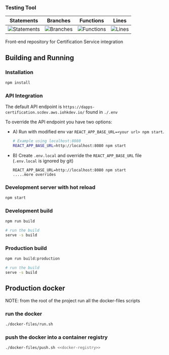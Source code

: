 ### Testing Tool

| Statements                  | Branches                | Functions                 | Lines             |
| --------------------------- | ----------------------- | ------------------------- | ----------------- |
| ![Statements](https://img.shields.io/badge/statements-10.07%25-red.svg?style=flat) | ![Branches](https://img.shields.io/badge/branches-10.31%25-red.svg?style=flat) | ![Functions](https://img.shields.io/badge/functions-7.28%25-red.svg?style=flat) | ![Lines](https://img.shields.io/badge/lines-9.15%25-red.svg?style=flat) |

Front-end repository for Certification Service integration

## Building and Running

### Installation
```sh
npm install
```

### API Integration

The default API endpoint is `https://dapps-certification.scdev.aws.iohkdev.io/` found in `./.env`

To override the API endpoint you have two options:

- A) Run with modified env var `REACT_APP_BASE_URL=<your url> npm start`.

	```sh
	# Example using localhost:8080
	REACT_APP_BASE_URL=http://localhost:8080 npm start
	```

- B) Create `.env.local` and override the `REACT_APP_BASE_URL` file (`.env.local` is ignored by git)

	```
	REACT_APP_BASE_URL=http://localhost:8080 npm start
	.....more overrides

	```

### Development server with hot reload

```sh
npm start
```

### Development build
```sh
npm run build

# run the build
serve -s build
```

### Production build
```sh
npm run build:production

# run the build
serve -s build
```

## Production docker
NOTE: from the root of the project run all the docker-files scripts

### run the docker
```sh
./docker-files/run.sh
```

### push the docker into a container registry

```sh
./docker-files/push.sh <<docker-registry>>
```


